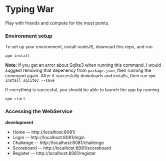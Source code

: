 Typing War
===

Play with friends and compete for the most points.

### Environment setup

To set up your environment, install nodeJS, downoad this repo, and run

    apm install
  
  **Note:** If you get an error about Sqlite3 when running this command, I would suggest removing that depenency from `package.json`, then   running the command again. After it succesfully downloads and installs, then run `npm install sqlite3 --save`

If everything is succesful, you should be able to launch the app by running

    npm start

### Accessing the WebService

**development**

- Home -- http://localhost:8081/
- Login -- http://localhost:8081/login
- Challange -- http://localhost:8081/challenge
- Scoreboard -- http://localhost:8081/scoreboard
- Register -- http://localhost:8081/register
